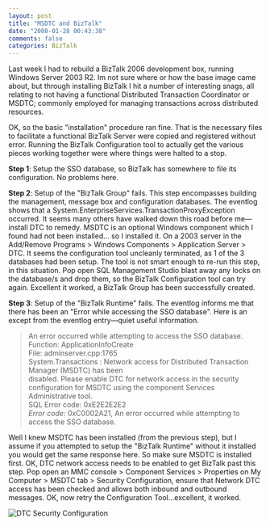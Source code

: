 ```yaml
---
layout: post
title: "MSDTC and BizTalk"
date: "2008-01-28 00:43:38"
comments: false
categories: BizTalk
---
```


Last week I had to rebuild a BizTalk 2006 development box, running Windows Server 2003 R2. Im not sure where or how the base image came about, but through installing BizTalk I hit a number of interesting snags, all relating to not having a functional Distributed Transaction Coordinator or MSDTC; commonly employed for managing transactions across distributed resources.

OK, so the basic "installation" procedure ran fine. That is the necessary files to facilitate a functional BizTalk Server were copied and registered without error. Running the BizTalk Configuration tool to actually get the various pieces working together were where things were halted to a stop.

**Step 1**: Setup the SSO database, so BizTalk has somewhere to file its configuration. No problems here.

**Step 2**: Setup of the "BizTalk Group" fails. This step encompasses building the management, message box and configuration databases. The eventlog shows that a System.EnterpriseServices.TransactionProxyException occurred. It seems many others have walked down this road before me—install DTC to remedy. MSDTC is an optional Windows component which I found had not been installed... so I installed it. On a 2003 server in the Add/Remove Programs > Windows Components > Application Server > DTC. It seems the configuration tool uncleanly terminated, as 1 of the 3 databases had been setup. The tool is not smart enough to re-run this step, in this situation. Pop open SQL Management Studio blast away any locks on the database/s and drop them, so the BizTalk Configuration tool can try again. Excellent it worked, a BizTalk Group has been successfully created.

**Step 3**: Setup of the "BizTalk Runtime" fails. The eventlog informs me that there has been an "Error while accessing the SSO database". Here is an except from the eventlog entry—quiet useful information.

> An error occurred while attempting to access the SSO database.<br />
> Function: ApplicationInfoCreate<br />
> File: adminserver.cpp:1765<br />
> System.Transactions : Network access for Distributed Transaction Manager (MSDTC) has been <br />disabled.  Please enable DTC for network access in the security configuration for MSDTC using the component Services Administrative tool.<br />
> SQL Error code: 0xE2E2E2E2<br />
> *Error code*: 0xC0002A21, An error occurred while attempting to access the SSO database.

Well I knew MSDTC has been installed (from the previous step), but I assume if you attempted to setup the "BizTalk Runtime" without it installed you would get the same response here. So make sure MSDTC is installed first. OK, DTC network access needs to be enabled to get BizTalk past this step. Pop open an MMC console > Component Services > Properties on My Computer > MSDTC tab > Security Configuration, ensure that Network DTC access has been checked and allows both inbound and outbound messages. OK, now retry the Configuration Tool...excellent, it worked.

![DTC Security Configuration](/images/dtc.png)

